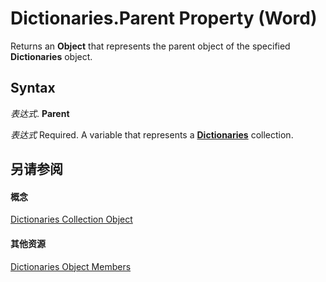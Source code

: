 
# Dictionaries.Parent Property (Word)

Returns an  **Object** that represents the parent object of the specified **Dictionaries** object.


## Syntax

 _表达式_. **Parent**

 _表达式_ Required. A variable that represents a **[Dictionaries](41f31292-4b3e-0d7b-c857-f6b9a0662e9a.md)** collection.


## 另请参阅


#### 概念


[Dictionaries Collection Object](41f31292-4b3e-0d7b-c857-f6b9a0662e9a.md)
#### 其他资源


[Dictionaries Object Members](http://msdn.microsoft.com/library/9eebc8c2-843b-6e86-2faf-cd27130ebf9f%28Office.15%29.aspx)